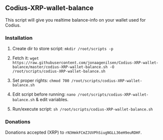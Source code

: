 ## Codius-XRP-wallet-balance
This script will give you realtime balance-info on your wallet used for Codius.

### Installation
1. Create dir to store script: `mkdir /root/scripts -p`

2. Fetch it: `wget https://raw.githubusercontent.com/jonaagenilsen/Codius-XRP-wallet-balance/master/codius-XRP-wallet-balance.sh -O /root/scripts/codius-XRP-wallet-balance.sh`

3. Set proper rights: `chmod 700 /root/scripts/codius-XRP-wallet-balance.sh`

4. Edit script before running: `nano /root/scripts/codius-XRP-wallet-balance.sh` & edit variables.

5. Run/execute script: `sh /root/scripts/codius-XRP-wallet-balance.sh`

### Donations
Donations accepted (XRP) to `rN3HmkFCmZJUVPhSiugNGLL36eH9euRDHF`.


